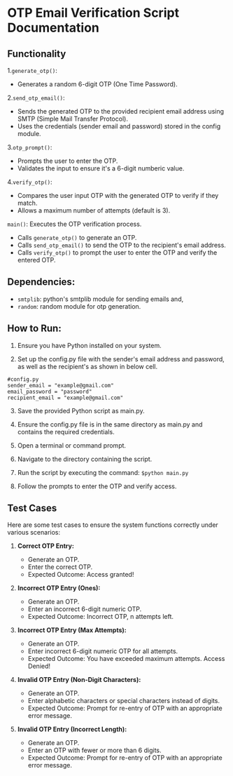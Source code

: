 # OTP Email Verification Script Documentation

## Functionality
1.`generate_otp()`:
- Generates a random 6-digit OTP (One Time Password).

2.`send_otp_email()`:
- Sends the generated OTP to the provided recipient email address using SMTP (Simple Mail Transfer Protocol).
- Uses the credentials (sender email and password) stored in the config module.

3.`otp_prompt()`:
- Prompts the user to enter the OTP.
- Validates the input to ensure it's a 6-digit numberic value.

4.`verify_otp()`:
- Compares the user input OTP with the generated OTP to verify if they match.
- Allows a maximum number of attempts (default is 3).

`main()`: Executes the OTP verification process.
- Calls `generate_otp()` to generate an OTP.
- Calls `send_otp_email()` to send the OTP to the recipient's email address.
- Calls `verify_otp()` to prompt the user to enter the OTP and verify the entered OTP.


## Dependencies:
- `smtplib`: python's smtplib module for sending emails and,
- `random`: random module for otp generation.


## How to Run:
1. Ensure you have Python installed on your system.

2. Set up the config.py file with the sender's email address and password, as well as the recipient's as shown in below cell.

```
#config.py
sender_email = "example@gmail.com"
email_password = "password"
recipient_email = "example@gmail.com"
```

3. Save the provided Python script as main.py.

4. Ensure the config.py file is in the same directory as main.py and contains the required credentials.

5. Open a terminal or command prompt.

6. Navigate to the directory containing the script. 

7. Run the script by executing the command: `$python main.py`

8. Follow the prompts to enter the OTP and verify access.


## Test Cases
Here are some test cases to ensure the system functions correctly under various scenarios:

1. **Correct OTP Entry:**
   - Generate an OTP.
   - Enter the correct OTP.
   - Expected Outcome: Access granted!

2. **Incorrect OTP Entry (Ones):**
   - Generate an OTP.
   - Enter an incorrect 6-digit numeric OTP.
   - Expected Outcome: Incorrect OTP, n attempts left.

3. **Incorrect OTP Entry (Max Attempts):**
   - Generate an OTP.
   - Enter incorrect 6-digit numeric OTP for all attempts.
   - Expected Outcome: You have exceeded maximum attempts. Access Denied!

4. **Invalid OTP Entry (Non-Digit Characters):**
   - Generate an OTP.
   - Enter alphabetic characters or special characters instead of digits.
   - Expected Outcome: Prompt for re-entry of OTP with an appropriate error message.

5. **Invalid OTP Entry (Incorrect Length):**
   - Generate an OTP.
   - Enter an OTP with fewer or more than 6 digits.
   - Expected Outcome: Prompt for re-entry of OTP with an appropriate error message.
